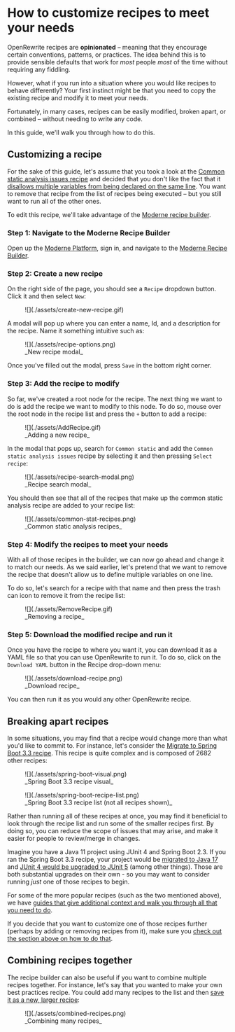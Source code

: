 # How to customize recipes to meet your needs

OpenRewrite recipes are **opinionated** – meaning that they encourage certain conventions, patterns, or practices. The idea behind this is to provide sensible defaults that work for _most_ people _most_ of the time without requiring any fiddling. 

However, what if you run into a situation where you would like recipes to behave differently? Your first instinct might be that you need to copy the existing recipe and modify it to meet your needs.

Fortunately, in many cases, recipes can be easily modified, broken apart, or combined – without needing to write any code.

In this guide, we'll walk you through how to do this.

## Customizing a recipe

For the sake of this guide, let's assume that you took a look at the [Common static analysis issues recipe](../recipes/staticanalysis/commonstaticanalysis.md) and decided that you don't like the fact that it [disallows multiple variables from being declared on the same line](../recipes/staticanalysis/multiplevariabledeclarations.md). You want to remove that recipe from the list of recipes being executed – but you still want to run all of the other ones.

To edit this recipe, we'll take advantage of the [Moderne recipe builder](https://docs.moderne.io/user-documentation/moderne-platform/how-to-guides/new-recipe-builder/).

### Step 1: Navigate to the Moderne Recipe Builder

Open up the [Moderne Platform](https://app.moderne.io/marketplace), sign in, and navigate to the [Moderne Recipe Builder](https://app.moderne.io/builder).

### Step 2: Create a new recipe

On the right side of the page, you should see a `Recipe` dropdown button. Click it and then select `New`:

<figure>
  ![](./assets/create-new-recipe.gif)
</figure>

A modal will pop up where you can enter a name, Id, and a description for the recipe. Name it something intuitive such as:

<figure>
  ![](./assets/recipe-options.png)
  <figcaption>_New recipe modal_</figcaption>
</figure>

Once you've filled out the modal, press `Save` in the bottom right corner.

### Step 3: Add the recipe to modify

So far, we've created a root node for the recipe. The next thing we want to do is add the recipe we want to modify to this node. To do so, mouse over the root node in the recipe list and press the `+` button to add a recipe:

<figure>
  ![](./assets/AddRecipe.gif)
  <figcaption>_Adding a new recipe_</figcaption>
</figure>

In the modal that pops up, search for `Common static` and add the `Common static analysis issues` recipe by selecting it and then pressing `Select recipe`:

<figure>
  ![](./assets/recipe-search-modal.png)
  <figcaption>_Recipe search modal_</figcaption>
</figure>

You should then see that all of the recipes that make up the common static analysis recipe are added to your recipe list:

<figure>
  ![](./assets/common-stat-recipes.png)
  <figcaption>_Common static analysis recipes_</figcaption>
</figure>

### Step 4: Modify the recipes to meet your needs

With all of those recipes in the builder, we can now go ahead and change it to match our needs. As we said earlier, let's pretend that we want to remove the recipe that doesn't allow us to define multiple variables on one line.

To do so, let's search for a recipe with that name and then press the trash can icon to remove it from the recipe list:

<figure>
  ![](./assets/RemoveRecipe.gif)
  <figcaption>_Removing a recipe_</figcaption>
</figure>

### Step 5: Download the modified recipe and run it

Once you have the recipe to where you want it, you can download it as a YAML file so that you can use OpenRewrite to run it. To do so, click on the `Download YAML` button in the Recipe drop-down menu:

<figure>
  ![](./assets/download-recipe.png)
  <figcaption>_Download recipe_</figcaption>
</figure>

You can then run it as you would any other OpenRewrite recipe.

## Breaking apart recipes

In some situations, you may find that a recipe would change more than what you'd like to commit to. For instance, let's consider the [Migrate to Spring Boot 3.3 recipe](../recipes/java/spring/boot3/upgradespringboot_3_3.md). This recipe is quite complex and is composed of 2682 other recipes:

<figure>
  ![](./assets/spring-boot-visual.png)
  <figcaption>_Spring Boot 3.3 recipe visual_</figcaption>
</figure>

<figure>
  ![](./assets/spring-boot-recipe-list.png)
  <figcaption>_Spring Boot 3.3 recipe list (not all recipes shown)_</figcaption>
</figure>

Rather than running all of these recipes at once, you may find it beneficial to look through the recipe list and run some of the smaller recipes first. By doing so, you can reduce the scope of issues that may arise, and make it easier for people to review/merge in changes.

Imagine you have a Java 11 project using JUnit 4 and Spring Boot 2.3. If you ran the Spring Boot 3.3 recipe, your project would be [migrated to Java 17](../recipes/java/migrate/upgradebuildtojava17.md) and [JUnit 4 would be upgraded to JUnit 5](../recipes/java/spring/boot2/springboot2junit4to5migration.md) (among other things). Those are both substantial upgrades on their own - so you may want to consider running _just_ one of those recipes to begin.

For some of the more popular recipes (such as the two mentioned above), we have [guides that give additional context and walk you through all that you need to do](./popular-recipe-guides/migrate-to-java-17.md).

If you decide that you want to customize one of those recipes further (perhaps by adding or removing recipes from it), make sure you [check out the section above on how to do that](#customizing-a-recipe).

## Combining recipes together

The recipe builder can also be useful if you want to combine multiple recipes together. For instance, let's say that you wanted to make your own best practices recipe. You could add many recipes to the list and then [save it as a new, larger recipe](#step-5-download-the-modified-recipe-and-run-it):

<figure>
  ![](./assets/combined-recipes.png)
  <figcaption>_Combining many recipes_</figcaption>
</figure>